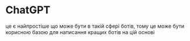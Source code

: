 # ChatGPT
це є найпростіше що може бути в такій сфері ботів, тому це може бути корисною базою для написання кращих ботів на цій основі
